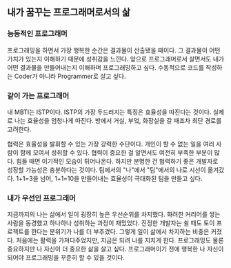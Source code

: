 ## 내가 꿈꾸는 프로그래머로서의 삶

### 능동적인 프로그래머

프로그래밍을 하면서 가장 행복한 순간은 결과물이 산출됐을 때이다. 그 결과물이 어떤 가치가 있는지 이해하기 때문에 성취감을 느낀다. 앞으로 프로그래머로서 살면서도 내가 어떤 결과물을 만들어내는지 이해하며 프로그래밍하고 싶다. 수동적으로 코드를 작성하는 Coder가 아니라 Programmer로 살고 싶다.

### 같이 가는 프로그래머

내 MBTI는 ISTP이다. ISTP의 가장 두드러지는 특징은 효율성을 따진다는 것이다. 실제로 나는 효율성을 엄청나게 따진다. 방에서 거실, 부엌, 화장실을 갈 때조차 최단 경로를 고려한다. 

협력은 효율성을 발휘할 수 있는 가장 강력한 수단이다. 개인이 할 수 없는 일을 여러 사람이 함께 모여서 성취할 수 있다. 협력이 중요한 걸 알면서도 여전히 부족한 부분이 많다. 힘들 때면 이기적인 모습이 튀어나온다. 하지만 분명한 건 협력하기 좋은 개발자로 성장할 가능성은 충분하다는 것이다. 팀에서의 "나"에서 "팀"에서의 나로 시선이 옮겨갔다. 1+1=3을 넘어, 1+1=10을 만들어내는 효율성이 극대화된 팀을 만들고 싶다.

### 내가 우선인 프로그래머

지금까지의 나는 삶에서 일이 굉장히 높은 우선순위를 차지했다. 화려한 커리어를 쌓는 사람을 동경했고 하나하나 성취하는 과정이 재밌었다. 진정한 개발자는 쉴 때도 토이 프로젝트를 한다는 분위기가 나를 더 부추겼다. 그렇게 일이 삶에서 차지하는 비중은 커졌다. 처음에는 활력을 가져다주었지만, 지금은 되려 나를 지치게 한다. 프로그래밍도 물론 중요하지만 나 자신이 더 중요한 삶을 살고 싶다. 프로그래머이기 전에 행복한 나 자신이 되어야 프로그래밍을 꾸준히 할 수 있을 것이다.